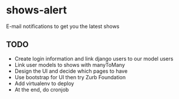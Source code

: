 shows-alert
===========

E-mail notifications to get you the latest shows

## TODO

- Create login information and link django users to our model users
- Link user models to shows with manyToMany
- Design the UI and decide which pages to have
- Use bootstrap for UI then try Zurb Foundation
- Add virtualenv to deploy
- At the end, do cronjob
